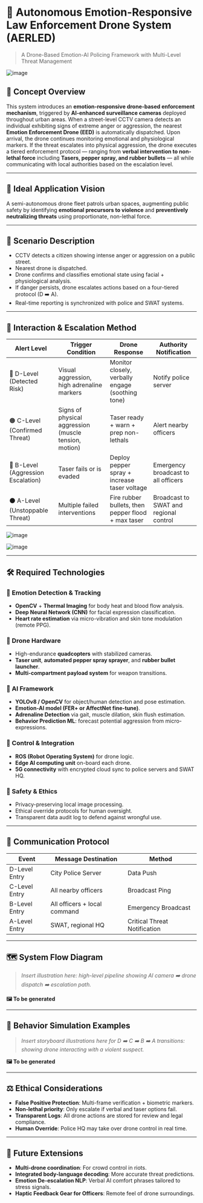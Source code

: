 # 🚨 Autonomous Emotion-Responsive Law Enforcement Drone System (AERLED)  
> A Drone-Based Emotion-AI Policing Framework with Multi-Level Threat Management

![image](https://github.com/user-attachments/assets/c041ac33-f513-4d84-8e13-a182d68dd4c9)

## 🧠 Concept Overview
This system introduces an **emotion-responsive drone-based enforcement mechanism**, triggered by **AI-enhanced surveillance cameras** deployed throughout urban areas. When a street-level CCTV camera detects an individual exhibiting signs of extreme anger or aggression, the nearest **Emotion Enforcement Drone (EED)** is automatically dispatched. Upon arrival, the drone continues monitoring emotional and physiological markers. If the threat escalates into physical aggression, the drone executes a tiered enforcement protocol — ranging from **verbal intervention to non-lethal force** including **Tasers, pepper spray, and rubber bullets** — all while communicating with local authorities based on the escalation level.

---

## 🎯 Ideal Application Vision
A semi-autonomous drone fleet patrols urban spaces, augmenting public safety by identifying **emotional precursors to violence** and **preventively neutralizing threats** using proportionate, non-lethal force.

---

## 🌆 Scenario Description
- CCTV detects a citizen showing intense anger or aggression on a public street.
- Nearest drone is dispatched.
- Drone confirms and classifies emotional state using facial + physiological analysis.
- If danger persists, drone escalates actions based on a four-tiered protocol (D ➡️ A).
- Real-time reporting is synchronized with police and SWAT systems.

---

## 🧬 Interaction & Escalation Method

| Alert Level | Trigger Condition | Drone Response | Authority Notification |
|-------------|-------------------|----------------|------------------------|
| 🔵 D-Level (Detected Risk) | Visual aggression, high adrenaline markers | Monitor closely, verbally engage (soothing tone) | Notify police server |
| 🟠 C-Level (Confirmed Threat) | Signs of physical aggression (muscle tension, motion) | Taser ready + warn + prep non-lethals | Alert nearby officers |
| 🔴 B-Level (Aggression Escalation) | Taser fails or is evaded | Deploy pepper spray + increase taser voltage | Emergency broadcast to all officers |
| ⚫ A-Level (Unstoppable Threat) | Multiple failed interventions | Fire rubber bullets, then pepper flood + max taser | Broadcast to SWAT and regional control |

![image](https://github.com/user-attachments/assets/bca5421a-6100-4f55-af4e-35adef3bfdbd)

![image](https://github.com/user-attachments/assets/284cc2ca-31ab-48ee-ba45-59ca64accfab)


---

## 🛠️ Required Technologies

### 🎥 Emotion Detection & Tracking
- **OpenCV** + **Thermal Imaging** for body heat and blood flow analysis.
- **Deep Neural Network (CNN)** for facial expression classification.
- **Heart rate estimation** via micro-vibration and skin tone modulation (remote PPG).

### 🤖 Drone Hardware
- High-endurance **quadcopters** with stabilized cameras.
- **Taser unit**, **automated pepper spray sprayer**, and **rubber bullet launcher**.
- **Multi-compartment payload system** for weapon transitions.

### 🧠 AI Framework
- **YOLOv8 / OpenCV** for object/human detection and pose estimation.
- **Emotion-AI model (FER+ or AffectNet fine-tune)**.
- **Adrenaline Detection** via gait, muscle dilation, skin flush estimation.
- **Behavior Prediction ML**: forecast potential aggression from micro-expressions.

### 🔄 Control & Integration
- **ROS (Robot Operating System)** for drone logic.
- **Edge AI computing unit** on-board each drone.
- **5G connectivity** with encrypted cloud sync to police servers and SWAT HQ.

### 🔐 Safety & Ethics
- Privacy-preserving local image processing.
- Ethical override protocols for human oversight.
- Transparent data audit log to defend against wrongful use.

---

## 📶 Communication Protocol

| Event | Message Destination | Method |
|-------|---------------------|--------|
| D-Level Entry | City Police Server | Data Push |
| C-Level Entry | All nearby officers | Broadcast Ping |
| B-Level Entry | All officers + local command | Emergency Broadcast |
| A-Level Entry | SWAT, regional HQ | Critical Threat Notification |

---

## 🗺️ System Flow Diagram  
> _Insert illustration here: high-level pipeline showing AI camera ➡️ drone dispatch ➡️ escalation path._

**🖼️ To be generated**

---

## 🤖 Behavior Simulation Examples  
> _Insert storyboard illustrations here for D ➡️ C ➡️ B ➡️ A transitions: showing drone interacting with a violent suspect._

**🖼️ To be generated**

---

## ⚖️ Ethical Considerations

- **False Positive Protection**: Multi-frame verification + biometric markers.
- **Non-lethal priority**: Only escalate if verbal and taser options fail.
- **Transparent Logs**: All drone actions are stored for review and legal compliance.
- **Human Override**: Police HQ may take over drone control in real time.

---

## 🚀 Future Extensions

- **Multi-drone coordination**: For crowd control in riots.
- **Integrated body-language decoding**: More accurate threat predictions.
- **Emotion De-escalation NLP**: Verbal AI comfort phrases tailored to stress signals.
- **Haptic Feedback Gear for Officers**: Remote feel of drone surroundings.
